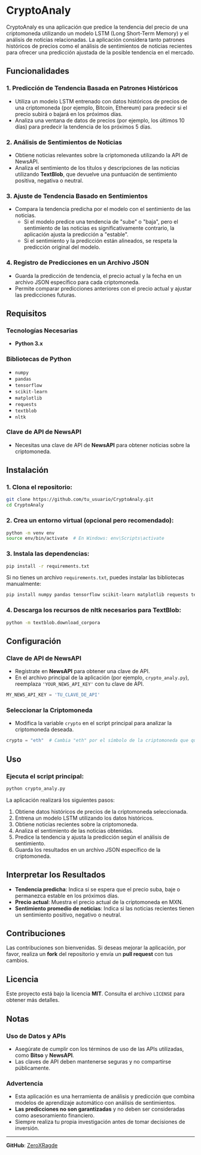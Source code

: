 
# CryptoAnaly

CryptoAnaly es una aplicación que predice la tendencia del precio de una criptomoneda utilizando un modelo LSTM (Long Short-Term Memory) y el análisis de noticias relacionadas. La aplicación considera tanto patrones históricos de precios como el análisis de sentimientos de noticias recientes para ofrecer una predicción ajustada de la posible tendencia en el mercado.

## Funcionalidades

### 1. Predicción de Tendencia Basada en Patrones Históricos
- Utiliza un modelo LSTM entrenado con datos históricos de precios de una criptomoneda (por ejemplo, Bitcoin, Ethereum) para predecir si el precio subirá o bajará en los próximos días.
- Analiza una ventana de datos de precios (por ejemplo, los últimos 10 días) para predecir la tendencia de los próximos 5 días.

### 2. Análisis de Sentimientos de Noticias
- Obtiene noticias relevantes sobre la criptomoneda utilizando la API de NewsAPI.
- Analiza el sentimiento de los títulos y descripciones de las noticias utilizando **TextBlob**, que devuelve una puntuación de sentimiento positiva, negativa o neutral.

### 3. Ajuste de Tendencia Basado en Sentimientos
- Compara la tendencia predicha por el modelo con el sentimiento de las noticias.
  - Si el modelo predice una tendencia de "sube" o "baja", pero el sentimiento de las noticias es significativamente contrario, la aplicación ajusta la predicción a "estable".
  - Si el sentimiento y la predicción están alineados, se respeta la predicción original del modelo.

### 4. Registro de Predicciones en un Archivo JSON
- Guarda la predicción de tendencia, el precio actual y la fecha en un archivo JSON específico para cada criptomoneda.
- Permite comparar predicciones anteriores con el precio actual y ajustar las predicciones futuras.

## Requisitos

### Tecnologías Necesarias
- **Python 3.x**

### Bibliotecas de Python
- `numpy`
- `pandas`
- `tensorflow`
- `scikit-learn`
- `matplotlib`
- `requests`
- `textblob`
- `nltk`

### Clave de API de NewsAPI
- Necesitas una clave de API de **NewsAPI** para obtener noticias sobre la criptomoneda.

## Instalación

### 1. Clona el repositorio:
```bash
git clone https://github.com/tu_usuario/CryptoAnaly.git
cd CryptoAnaly
```

### 2. Crea un entorno virtual (opcional pero recomendado):
```bash
python -m venv env
source env/bin/activate  # En Windows: env\Scripts\activate
```

### 3. Instala las dependencias:
```bash
pip install -r requirements.txt
```

Si no tienes un archivo `requirements.txt`, puedes instalar las bibliotecas manualmente:
```bash
pip install numpy pandas tensorflow scikit-learn matplotlib requests textblob nltk
```

### 4. Descarga los recursos de nltk necesarios para **TextBlob**:
```bash
python -m textblob.download_corpora
```

## Configuración

### Clave de API de NewsAPI
- Regístrate en **NewsAPI** para obtener una clave de API.
- En el archivo principal de la aplicación (por ejemplo, `crypto_analy.py`), reemplaza `'YOUR_NEWS_API_KEY'` con tu clave de API.

```python
MY_NEWS_API_KEY = 'TU_CLAVE_DE_API'
```

### Seleccionar la Criptomoneda
- Modifica la variable `crypto` en el script principal para analizar la criptomoneda deseada.

```python
crypto = "eth"  # Cambia "eth" por el símbolo de la criptomoneda que quieras analizar
```

## Uso

### Ejecuta el script principal:
```bash
python crypto_analy.py
```

La aplicación realizará los siguientes pasos:
1. Obtiene datos históricos de precios de la criptomoneda seleccionada.
2. Entrena un modelo LSTM utilizando los datos históricos.
3. Obtiene noticias recientes sobre la criptomoneda.
4. Analiza el sentimiento de las noticias obtenidas.
5. Predice la tendencia y ajusta la predicción según el análisis de sentimiento.
6. Guarda los resultados en un archivo JSON específico de la criptomoneda.

## Interpretar los Resultados
- **Tendencia predicha**: Indica si se espera que el precio suba, baje o permanezca estable en los próximos días.
- **Precio actual**: Muestra el precio actual de la criptomoneda en MXN.
- **Sentimiento promedio de noticias**: Indica si las noticias recientes tienen un sentimiento positivo, negativo o neutral.

## Contribuciones
Las contribuciones son bienvenidas. Si deseas mejorar la aplicación, por favor, realiza un **fork** del repositorio y envía un **pull request** con tus cambios.

## Licencia
Este proyecto está bajo la licencia **MIT**. Consulta el archivo `LICENSE` para obtener más detalles.

## Notas

### Uso de Datos y APIs
- Asegúrate de cumplir con los términos de uso de las APIs utilizadas, como **Bitso** y **NewsAPI**.
- Las claves de API deben mantenerse seguras y no compartirse públicamente.

### Advertencia
- Esta aplicación es una herramienta de análisis y predicción que combina modelos de aprendizaje automático con análisis de sentimientos.
- **Las predicciones no son garantizadas** y no deben ser consideradas como asesoramiento financiero.
- Siempre realiza tu propia investigación antes de tomar decisiones de inversión.

---

**GitHub**: [ZeroXRagde](https://github.com/ZeroXRagde)

